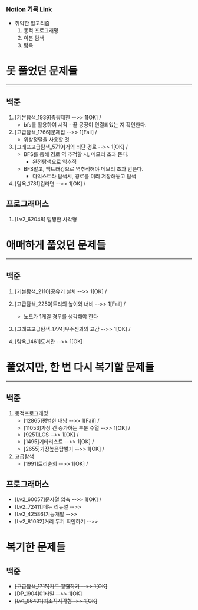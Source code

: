 ### [Notion 기록 Link](https://jnam.notion.site/3a57997df12848f093fb434e7fef4c4c)

- 취약한 알고리즘
  1. 동적 프로그래밍
  2. 이분 탐색
  3. 탐욕

# 못 풀었던 문제들

------

## 백준

1. [기본탐색_1939]중량제한 -->> 1[OK] /
   - bfs를 활용하여 시작 - 끝 공장이 연결되었는 지 확인한다.
2. [고급탐색_1766]문제집 -->> 1[Fail] /
   - 위상정렬을 사용할 것
3. [그래프고급탐색_5719]거의 최단 경로 -->> 1[OK] /
   - BFS를 통해 경로 역 추적할 시, 메모리 초과 뜬다.
     - 완전탐색으로 역추적
   - BFS말고, 백트래킹으로 역추적해야 메모리 초과 안뜬다.
     - 다익스트라 탐색시, 경로를 미리 저장해놓고 탐색
4. [탐욕_1781]컵라면 -->> 1[OK] /

## 프로그래머스

1. [Lv2_62048] 멀쩡한 사각형

# 애매하게 풀었던 문제들

------

## 백준

1. [기본탐색_2110]공유기 설치 -->> 1[OK] /

2. [고급탐색_2250]트리의 높이와 너비 -->> 1[Fail] /

   - 노드가 1개일 경우를 생각해야 한다

3. [그래프고급탐색_1774]우주신과의 교감 -->> 1[OK] /
4. [탐욕_1461]도서관 -->> 1[OK]

# 풀었지만, 한 번 다시 복기할 문제들

------

## 백준

1. 동적프로그래밍
   - [12865]평범한 배낭 -->> 1[Fail] /
   - [11053]가장 긴 증가하는 부분 수열 -->> 1[OK] /
   - [9251]LCS -->> 1[OK] /
   - [1495]기타리스트 -->> 1[OK] /
   - [2655]가장높은탑쌓기 -->> 1[OK] /
2. 고급탐색
   - [1991]트리순회 -->> 1[OK] /

## 프로그래머스

- [Lv2_60057]문자열 압축 -->> 1[OK] /
- [Lv2_72411]메뉴 리뉴얼 -->>
- [Lv2_42586]기능개발 -->>
- [Lv2_81032]거리 두기 확인하기 -->>

# 복기한 문제들

## 백준

- ~~[고급탐색_1715]카드 정렬하기 -->> 1[OK]~~
- ~~[DP_1904]01타일 -->> 1[OK]~~
- ~~[Lv1_86491]최소직사각형 ->> 1[OK]~~
